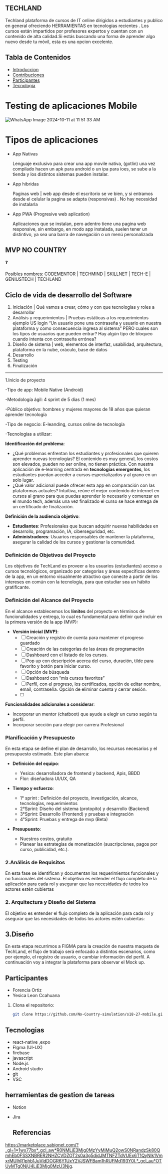 ## TECHLAND


Techland plataforma de cursos de IT online dirigidos a estudiantes y publico en general ofreciendo  HERRAMIENTAS   en tecnologias recientes  . Los cursos están impartidos por profesores expertos y cuentan con un contenido de alta calidad.Si estás buscando una forma de aprender algo nuevo desde tu móvil, esta es una opcion excelente.

## Tabla de Contenidos


- [Introduccion](#Introduccion)
- [Contribuciones](#contribuciones)
- [Participantes](#Participantes)
- [Tecnologia](#Tecnologias)




# Testing de aplicaciones Mobile

![WhatsApp Image 2024-10-11 at 11 51 33 AM](https://github.com/user-attachments/assets/6845d29b-d6cb-4408-8f7b-4a3754ef727e)

# Tipos de aplicaciones

- App Nativas
    
    Lenguaje exclusivo para crear una app movile nativa, (gotlin) una vez compilado hacen un apk para android o un ipa para ioes, se sube a la tienda y los distintos sistemas pueden instalar. 
    
- App hibridas
    
    Paginas web | web app desde el escritorio se ve bien, y si entramos desde el celular la pagina se adapta (responsivas) . No hay necesidad de instalarla 
    
- App PWA (Progresive web aplication)
    
    Aplicaciones que se instalan, pero adentro tiene una pagina web responsive, sin embargo, en modo app instalada, suelen tener un distintivo, ya sea una barra de navegación o un menú personalizada
    

## MVP NO COUNTRY

<aside>
❓

Posibles nombres: CODEMENTOR | TECHMIND | SKILLNET | TECH-E | GENIUSTECH | TECHLAND

</aside>



## Ciclo de vida de desarrollo del Software

1. Iniciación | Qué vamos a crear, cómo y con que tecnologías y roles a desarrollar 
2. Análisis y requerimientos | Pruebas estáticas a los requerimientos ejemplo US login “Un usuario pone una contraseña y usuario en nuestra plataforma y como consecuencia ingresa al sistema” PERO cuales son los tipos de usuarios que pueden entrar? Hay algún tipo de bloqueo cuando intenta con contraseña errónea?  
3. Diseño de sistema | web, elementos de interfaz, usabilidad, arquitectura, plataforma en la nube, oráculo, base de datos   
4. Desarrollo
5. Testing 
6. Finalización  

---

1.Inicio de proyecto 

-Tipo de app: Mobile Native (Android)

-Metodología ágil: 4 sprint de 5 días (1 mes)

-Público objetivo: hombres y mujeres mayores de 18 años que quieran aprender tecnología

-Tipo de negocio: E-leanding, cursos online de tecnología

-Tecnologías a utilizar: 

**Identificación del problema**:

- ¿Qué problemas enfrentan los estudiantes y profesionales que quieren aprender nuevas tecnologías? El contenido es muy general, los costos son elevados, pueden no ser online, no tienen práctica.
Con nuestra aplicación de e-learning centrada en **tecnologías emergentes**, los estudiantes puedan acceder a cursos especializados y al grano en un solo lugar.
- ¿Qué valor adicional puede ofrecer esta app en comparación con las plataformas actuales? Intuitiva, reúne el mejor contenido de internet en cursos al grano para que puedas aprender lo necesario y comenzar en el mundo tech, además una vez finalizado el curso se hace entrega de un certificado de finalización.

**Definición de la audiencia objetivo**:

- **Estudiantes**: Profesionales que buscan adquirir nuevas habilidades en desarrollo, programación, IA, ciberseguridad, etc.
- **Administradores**: Usuarios responsables de mantener la plataforma, asegurar la calidad de los cursos y gestionar la comunidad.

### **Definición de Objetivos del Proyecto**

Los objetivos de TechLand es proveer a los usuarios (estudiantes) acceso a cursos tecnológicos, organizado por categorías y áreas específicas dentro de la app, en un entorno visualmente atractivo que conecte a partir de los intereses en común con la tecnología, para que estudiar sea un hábito gratificante. 

### **Definición del Alcance del Proyecto**

En el alcance establecemos los **límites** del proyecto en términos de funcionalidades y entrega, lo cual es fundamental para definir qué incluir en la primera versión de la app (MVP):

- **Versión inicial (MVP)**:
    - [ ]  Creación y registro de cuenta para mantener el progreso guardado
    - [ ]  Creación de las categorías de las áreas de programación
    - [ ]  Dashboard con el listado de los cursos.
    - [ ]  Pop up con descripción acerca del curso, duración, tilde para favorito y botón para iniciar curso.
    - [ ]  Opción de búsqueda
    - [ ]  Dashboard con “mis cursos favoritos”
    - [ ]  Perfil, con el progreso, los certificados, opción de editar nombre, email, contraseña. Opción de eliminar cuenta y cerrar sesión.
    - [ ]  

**Funcionalidades adicionales a considerar**:

- Incorporar un mentor (chatboot) que ayude a elegir un curso según tu perfil.
- Incorporar sección para elegir por carrera Profesional

### **Planificación y Presupuesto**

En esta etapa se define el plan de desarrollo, los recursos necesarios y el presupuesto estimado. Este plan abarca:

- **Definición del equipo**:
    - Yesica:  desarrolladora de frontend y backend, Apis, BBDD
    - Flor: diseñadora UI/UX, QA

- **Tiempo y esfuerzo**:
    - 1° sprint : Definición del proyecto, investigación, alcance, tecnologías, requerimientos
    - 2°Sprint: Diseño del sistema (protopito)  y desarrollo (Backend)
    - 3°Sprint: Desarrollo (Frontend) y pruebas e integración
    - 4°Sprint: Pruebas y entrega de mvp (Beta)
- **Presupuesto**:
    - Nuestros costos, gratuito
    - Planear las estrategias de monetización (suscripciones, pagos por curso, publicidad, etc.).

### **2.Análisis de Requisitos**

En esta fase se identifican y documentan los requerimientos funcionales y no funcionales del sistema. El objetivo es entender el flujo completo de la aplicación para cada rol y asegurar que las necesidades de todos los actores estén cubiertas

### 2. **Arquitectura y Diseño del Sistema**

El objetivo es entender el flujo completo de la aplicación para cada rol y asegurar que las necesidades de todos los actores estén cubiertas:

## 3.Diseño

En esta etapa recurrimos a FIGMA para la creación de nuestra maqueta de TechLand, el flujo de trabajo será enfocado a distintos escenarios, como por ejemplo, el registro de usuario, o cambiar información del perfil. A continuación voy a integrar la plataforma para observar el Mock up. 


## Participantes

- Forencia Ortiz
- Yesica Leon Ccahuana 

1. Clona el repositorio:
   ```bash
   git clone https://github.com/No-Country-simulation/s18-27-mobile.git
   
## Tecnologias 

 - react-native ,expo
 - FIgma (UI-UX)
 - firebase
 - javascript
 - Node.js
 - Android studio
 - git
 - VSC
## herramientas de gestion de tareas
- Notion
- Jira


  ## Referencias

https://marketplace.sabionet.com/?_gl=1*1wx77bx*_gcl_aw*R0NMLjE3Mjg0MzYyMjMuQ2owS0NRandzSk80QmhEb0FSSXNBRER2NHZCVDZOT2s0a3g5djdJMTNFZTdVUEx6T1QyNlk1VmxrMUlhR1phb1JuVldDOGR6Y1UxY2VJSWFBam1hRUFMd193Y0I.*_gcl_au*OTUyMTg0NjU4LjE3Mjg0MzU3Njg.
   

